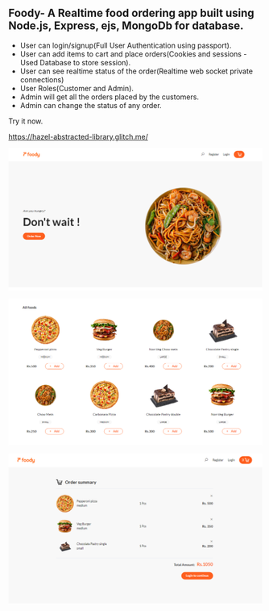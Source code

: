 ## Foody- A Realtime food ordering app built using Node.js, Express, ejs, MongoDb for database.

- User can login/signup(Full User Authentication using passport).
- User can add items to cart and place orders(Cookies and sessions - Used Database to store session).
- User can see realtime status of the order(Realtime web socket private connections)
- User Roles(Customer and Admin).
- Admin will get all the orders placed by the customers.
- Admin can change the status of any order.

Try it now.

https://hazel-abstracted-library.glitch.me/

![screenshot](https://github.com/pankajsahu221/Foody/blob/master/public/img/foodyshot.png)

![screenshot](https://github.com/pankajsahu221/Foody/blob/master/public/img/foodyshot2.png)

![screenshot](https://github.com/pankajsahu221/Foody/blob/master/public/img/foodyshot3.png)
